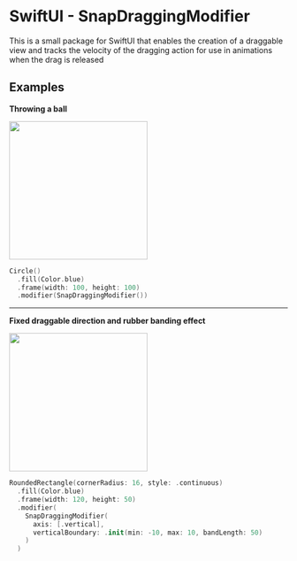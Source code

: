 # SwiftUI - SnapDraggingModifier 

This is a small package for SwiftUI that enables the creation of a draggable view and tracks the velocity of the dragging action for use in animations when the drag is released

## Examples

**Throwing a ball**

<img width=250 src="https://user-images.githubusercontent.com/1888355/236678103-a982706d-ea22-4773-9071-2246b855e353.gif" />

```swift
Circle()
  .fill(Color.blue)
  .frame(width: 100, height: 100)
  .modifier(SnapDraggingModifier())
```

---

**Fixed draggable direction and rubber banding effect**

<img width=250 src="https://user-images.githubusercontent.com/1888355/236678569-fc91431a-33ec-48cb-a09f-f6b94fcb85c4.gif" />


```swift
RoundedRectangle(cornerRadius: 16, style: .continuous)
  .fill(Color.blue)
  .frame(width: 120, height: 50)
  .modifier(
    SnapDraggingModifier(
      axis: [.vertical],
      verticalBoundary: .init(min: -10, max: 10, bandLength: 50)
    )
  )
```
